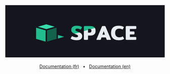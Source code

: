 
<div align="center">
  <img width="1000" alt="logo" src="./docs/logo.png">

  <br />
  <br />
  <a href="./README_fr.md">Documentation (fr)</a>
  <span>&nbsp;&nbsp;•&nbsp;&nbsp;</span>
  <a href="./README_en.md">Documentation (en)</a>
</div>
